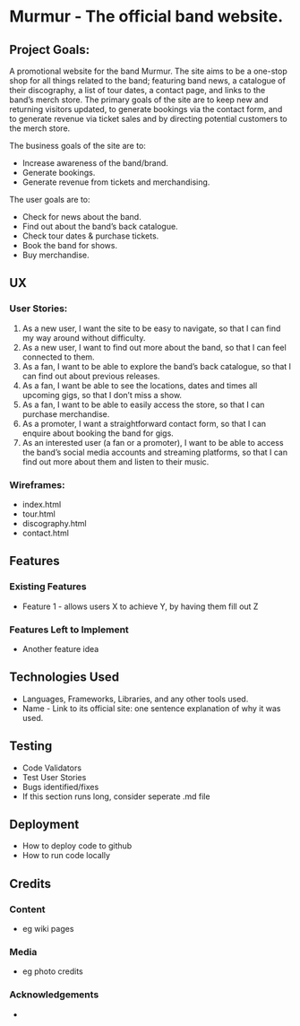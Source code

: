 # Murmur - The official band website.

## Project Goals:

A promotional website for the band Murmur. The site aims to be a one-stop shop for all things related to the band; featuring band news, a catalogue of their discography, a list of tour dates, a contact page, and links to the band’s merch store. The primary goals of the site are to keep new and returning visitors updated, to generate bookings via the contact form, and to generate revenue via ticket sales and by directing potential customers to the merch store.

The business goals of the site are to:
-	Increase awareness of the band/brand.
-	Generate bookings.
-	Generate revenue from tickets and merchandising.

The user goals are to:
-	Check for news about the band.
-	Find out about the band’s back catalogue.
-	Check tour dates & purchase tickets.
-   Book the band for shows.
-	Buy merchandise.

 
## UX
 
### User Stories:
1.	As a new user, I want the site to be easy to navigate, so that I can find my way around without difficulty.
2.	As a new user, I want to find out more about the band, so that I can feel connected to them.
3.	As a fan, I want to be able to explore the band’s back catalogue, so that I can find out about previous releases.
4.	As a fan, I want be able to see the locations, dates and times all upcoming gigs, so that I don’t miss a show.
5.	As a fan, I want to be able to easily access the store, so that I can purchase merchandise.
6.	As a promoter, I want a straightforward contact form, so that I can enquire about booking the band for gigs.
7.	As an interested user (a fan or a promoter), I want to be able to access the band’s social media accounts and streaming platforms, so that I can find out more about them and listen to their music.

### Wireframes:
- index.html
- tour.html
- discography.html
- contact.html

## Features
 
### Existing Features
- Feature 1 - allows users X to achieve Y, by having them fill out Z

### Features Left to Implement
- Another feature idea

## Technologies Used

- Languages, Frameworks, Libraries, and any other tools used. 
- Name - Link to its official site: one sentence explanation of why it was used.

## Testing

 - Code Validators
 - Test User Stories
 - Bugs identified/fixes
 - If this section runs long, consider seperate .md file


## Deployment

- How to deploy code to github
- How to run code locally


## Credits

### Content
- eg wiki pages

### Media
- eg photo credits

### Acknowledgements

- 